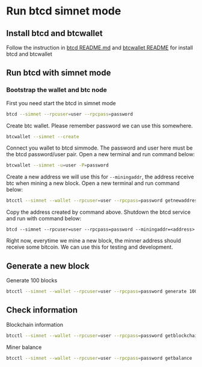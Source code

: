 # Run btcd simnet mode

## Install btcd and btcwallet

Follow the instruction in [btcd README.md](https://github.com/btcsuite/btcd?tab=readme-ov-file#installation) and [btcwallet README](https://github.com/btcsuite/btcwallet?tab=readme-ov-file#installation-and-updating) for install btcd and btcwallet

## Run btcd with simnet mode

### Bootstrap the wallet and btc node

First you need start the btcd in simnet mode

```bash
btcd --simnet --rpcuser=user --rpcpass=password
```

Create btc wallet. Please remember password we can use this somewhere.

```bash
btcwallet --simnet --create
```

Connect you wallet to btcd simmode. The password and user here must be the btcd password/user pair. Open a new terminal and run command below:

```bash
btcwallet --simnet -u=user -P=password
```

Create a new address we will use this for `--miningaddr`, the address receive btc when mining a new block. Open a new terminal and run command below:

```bash
btcctl --simnet --wallet --rpcuser=user --rpcpass=password getnewaddress
```

Copy the address created by command above. Shutdown the btcd service and run with command below:

```
btcd --simnet --rpcuser=user --rpcpass=password --miningaddr=<address>
```

Right now, everytime we mine a new block, the minner address should receive some bitcoin. We can use this for testing and development.

## Generate a new block

Generate 100 blocks

```bash
btcctl --simnet --wallet --rpcuser=user --rpcpass=password generate 100
```

## Check information

Blockchain information

```bash
btcctl --simnet --wallet --rpcuser=user --rpcpass=password getblockchaininfo
```

Miner balance

```bash
btcctl --simnet --wallet --rpcuser=user --rpcpass=password getbalance
```
